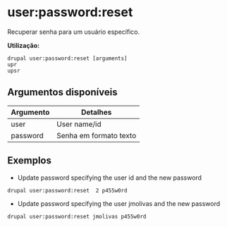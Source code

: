 # user:password:reset
Recuperar senha para um usuário específico.

**Utilização:**
```
drupal user:password:reset [arguments]
upr
upsr
```

## Argumentos disponíveis
Argumento | Detalhes
---------|-------------
user | User name/id
password | Senha em formato texto

## Exemplos
* Update password specifying the user id and the new password
```
drupal user:password:reset  2 p455w0rd
```
* Update password specifying the user jmolivas and the new password
```
drupal user:password:reset jmolivas p455w0rd
```
